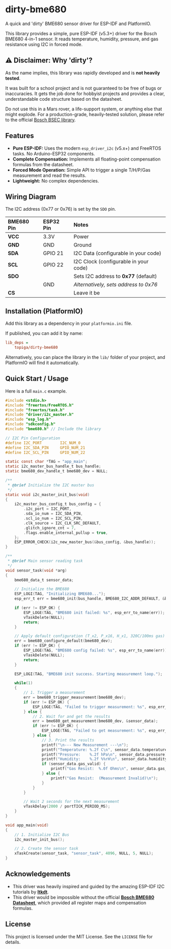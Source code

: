 # dirty-bme680

A quick and 'dirty' BME680 sensor driver for ESP-IDF and PlatformIO.

This library provides a simple, pure ESP-IDF (v5.3+) driver for the Bosch BME680 4-in-1 sensor. It reads temperature, humidity, pressure, and gas resistance using I2C in forced mode.

## ⚠️ Disclaimer: Why 'dirty'?

As the name implies, this library was rapidly developed and is **not heavily tested**.

It was built for a school project and is not guaranteed to be free of bugs or inaccuracies. It gets the job done for hobbyist projects and provides a clear, understandable code structure based on the datasheet.

Do not use this in a Mars rover, a life-support system, or anything else that might explode. For a production-grade, heavily-tested solution, please refer to the official [Bosch BSEC library](https://www.bosch-sensortec.com/software-tools/software/bsec/).

## Features

* **Pure ESP-IDF:** Uses the modern `esp_driver_i2c` (v5.x+) and FreeRTOS tasks. No Arduino-ESP32 components.
* **Complete Compensation:** Implements all floating-point compensation formulas from the datasheet.
* **Forced Mode Operation:** Simple API to trigger a single T/H/P/Gas measurement and read the results.
* **Lightweight:** No complex dependencies.

## Wiring Diagram

The I2C address (0x77 or 0x76) is set by the `SDO` pin.

| BME680 Pin | ESP32 Pin | Notes |
| :--- | :--- | :--- |
| **VCC** | 3.3V | Power |
| **GND** | GND | Ground |
| **SDA** | GPIO 21 | I2C Data (configurable in your code) |
| **SCL** | GPIO 22 | I2C Clock (configurable in your code) |
| **SDO** |  | Sets I2C address to **0x77** (default) |
| | GND | *Alternatively, sets address to 0x76* |
| **CS** |  | Leave it be |

## Installation (PlatformIO)

Add this library as a dependency in your `platformio.ini` file.

If published, you can add it by name:
```ini
lib_deps =
    topiga/dirty-bme680
```

Alternatively, you can place the library in the `lib/` folder of your project, and PlatformIO will find it automatically.

## Quick Start / Usage

Here is a full `main.c` example.

```c
#include <stdio.h>
#include "freertos/FreeRTOS.h"
#include "freertos/task.h"
#include "driver/i2c_master.h"
#include "esp_log.h"
#include "sdkconfig.h"
#include "bme680.h" // Include the library

// I2C Pin Configuration
#define I2C_PORT        I2C_NUM_0
#define I2C_SDA_PIN     GPIO_NUM_21
#define I2C_SCL_PIN     GPIO_NUM_22

static const char *TAG = "app_main";
static i2c_master_bus_handle_t bus_handle;
static bme680_dev_handle_t bme680_dev = NULL;

/**
 * @brief Initialize the I2C master bus
 */
static void i2c_master_init_bus(void)
{
    i2c_master_bus_config_t bus_config = {
        .i2c_port = I2C_PORT,
        .sda_io_num = I2C_SDA_PIN,
        .scl_io_num = I2C_SCL_PIN,
        .clk_source = I2C_CLK_SRC_DEFAULT,
        .glitch_ignore_cnt = 7,
        .flags.enable_internal_pullup = true,
    };
    ESP_ERROR_CHECK(i2c_new_master_bus(&bus_config, &bus_handle));
}

/**
 * @brief Main sensor reading task
 */
void sensor_task(void *arg)
{
    bme680_data_t sensor_data;

    // Initialize the BME680
    ESP_LOGI(TAG, "Initializing BME680...");
    esp_err_t err = bme680_init(bus_handle, BME680_I2C_ADDR_DEFAULT, &bme680_dev);

    if (err != ESP_OK) {
        ESP_LOGE(TAG, "BME680 init failed: %s", esp_err_to_name(err));
        vTaskDelete(NULL);
        return;
    }

    // Apply default configuration (T_x2, P_x16, H_x1, 320C/100ms gas)
    err = bme680_configure_default(bme680_dev);
    if (err != ESP_OK) {
        ESP_LOGE(TAG, "BME680 config failed: %s", esp_err_to_name(err));
        vTaskDelete(NULL);
        return;
    }

    ESP_LOGI(TAG, "BME680 init success. Starting measurement loop.");

    while(1)
    {
        // 1. Trigger a measurement
        err = bme680_trigger_measurement(bme680_dev);
        if (err != ESP_OK) {
            ESP_LOGE(TAG, "Failed to trigger measurement: %s", esp_err_to_name(err));
        } else {
            // 2. Wait for and get the results
            err = bme680_get_measurement(bme680_dev, &sensor_data);
            if (err != ESP_OK) {
                ESP_LOGE(TAG, "Failed to get measurement: %s", esp_err_to_name(err));
            } else {
                // 3. Print the results
                printf("\n--- New Measurement ---\n");
                printf("Temperature: %.2f C\n", sensor_data.temperature);
                printf("Pressure:    %.2f hPa\n", sensor_data.pressure);
                printf("Humidity:    %.2f %%rH\n", sensor_data.humidity);
                if (sensor_data.gas_valid) {
                    printf("Gas Resist:  %.0f Ohms\n", sensor_data.gas_resistance);
                } else {
                    printf("Gas Resist:  (Measurement Invalid)\n");
                }
            }
        }

        // Wait 2 seconds for the next measurement
        vTaskDelay(2000 / portTICK_PERIOD_MS);
    }
}

void app_main(void)
{
    // 1. Initialize I2C Bus
    i2c_master_init_bus();

    // 2. Create the sensor task
    xTaskCreate(sensor_task, "sensor_task", 4096, NULL, 5, NULL);
}
```

## Acknowledgements

* This driver was heavily inspired and guided by the amazing ESP-IDF I2C tutorials by [**ltkdt**](https://github.com/ltkdt).
* This driver would be impossible without the official [**Bosch BME680 Datasheet**](https://www.bosch-sensortec.com/media/boschsensortec/downloads/datasheets/bst-bme680-ds001.pdf), which provided all register maps and compensation formulas.

## License

This project is licensed under the MIT License. See the `LICENSE` file for details.

